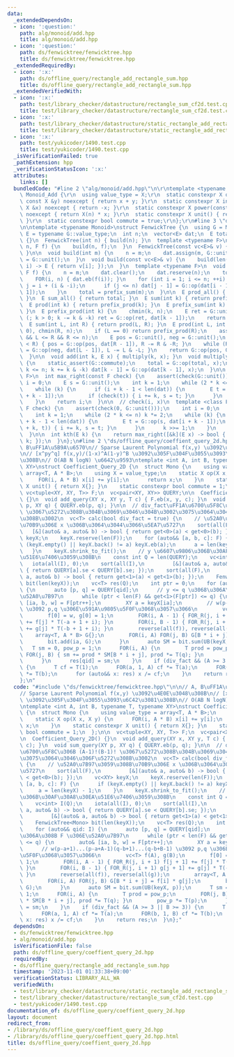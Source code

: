 ```yaml
---
data:
  _extendedDependsOn:
  - icon: ':question:'
    path: alg/monoid/add.hpp
    title: alg/monoid/add.hpp
  - icon: ':question:'
    path: ds/fenwicktree/fenwicktree.hpp
    title: ds/fenwicktree/fenwicktree.hpp
  _extendedRequiredBy:
  - icon: ':x:'
    path: ds/offline_query/rectangle_add_rectangle_sum.hpp
    title: ds/offline_query/rectangle_add_rectangle_sum.hpp
  _extendedVerifiedWith:
  - icon: ':x:'
    path: test/library_checker/datastructure/rectangle_sum_cf2d.test.cpp
    title: test/library_checker/datastructure/rectangle_sum_cf2d.test.cpp
  - icon: ':x:'
    path: test/library_checker/datastructure/static_rectangle_add_rectangle_sum.test.cpp
    title: test/library_checker/datastructure/static_rectangle_add_rectangle_sum.test.cpp
  - icon: ':x:'
    path: test/yukicoder/1490.test.cpp
    title: test/yukicoder/1490.test.cpp
  _isVerificationFailed: true
  _pathExtension: hpp
  _verificationStatusIcon: ':x:'
  attributes:
    links: []
  bundledCode: "#line 2 \"alg/monoid/add.hpp\"\n\r\ntemplate <typename X>\r\nstruct\
    \ Monoid_Add {\r\n  using value_type = X;\r\n  static constexpr X op(const X &x,\
    \ const X &y) noexcept { return x + y; }\r\n  static constexpr X inverse(const\
    \ X &x) noexcept { return -x; }\r\n  static constexpr X power(const X &x, ll n)\
    \ noexcept { return X(n) * x; }\r\n  static constexpr X unit() { return X(0);\
    \ }\r\n  static constexpr bool commute = true;\r\n};\r\n#line 3 \"ds/fenwicktree/fenwicktree.hpp\"\
    \n\ntemplate <typename Monoid>\nstruct FenwickTree {\n  using G = Monoid;\n  using\
    \ E = typename G::value_type;\n  int n;\n  vector<E> dat;\n  E total;\n\n  FenwickTree()\
    \ {}\n  FenwickTree(int n) { build(n); }\n  template <typename F>\n  FenwickTree(int\
    \ n, F f) {\n    build(n, f);\n  }\n  FenwickTree(const vc<E>& v) { build(v);\
    \ }\n\n  void build(int m) {\n    n = m;\n    dat.assign(m, G::unit());\n    total\
    \ = G::unit();\n  }\n  void build(const vc<E>& v) {\n    build(len(v), [&](int\
    \ i) -> E { return v[i]; });\n  }\n  template <typename F>\n  void build(int m,\
    \ F f) {\n    n = m;\n    dat.clear();\n    dat.reserve(n);\n    total = G::unit();\n\
    \    FOR(i, n) { dat.eb(f(i)); }\n    for (int i = 1; i <= n; ++i) {\n      int\
    \ j = i + (i & -i);\n      if (j <= n) dat[j - 1] = G::op(dat[i - 1], dat[j -\
    \ 1]);\n    }\n    total = prefix_sum(m);\n  }\n\n  E prod_all() { return total;\
    \ }\n  E sum_all() { return total; }\n  E sum(int k) { return prefix_sum(k); }\n\
    \  E prod(int k) { return prefix_prod(k); }\n  E prefix_sum(int k) { return prefix_prod(k);\
    \ }\n  E prefix_prod(int k) {\n    chmin(k, n);\n    E ret = G::unit();\n    for\
    \ (; k > 0; k -= k & -k) ret = G::op(ret, dat[k - 1]);\n    return ret;\n  }\n\
    \  E sum(int L, int R) { return prod(L, R); }\n  E prod(int L, int R) {\n    chmax(L,\
    \ 0), chmin(R, n);\n    if (L == 0) return prefix_prod(R);\n    assert(0 <= L\
    \ && L <= R && R <= n);\n    E pos = G::unit(), neg = G::unit();\n    while (L\
    \ < R) { pos = G::op(pos, dat[R - 1]), R -= R & -R; }\n    while (R < L) { neg\
    \ = G::op(neg, dat[L - 1]), L -= L & -L; }\n    return G::op(pos, G::inverse(neg));\n\
    \  }\n\n  void add(int k, E x) { multiply(k, x); }\n  void multiply(int k, E x)\
    \ {\n    static_assert(G::commute);\n    total = G::op(total, x);\n    for (++k;\
    \ k <= n; k += k & -k) dat[k - 1] = G::op(dat[k - 1], x);\n  }\n\n  template <class\
    \ F>\n  int max_right(const F check) {\n    assert(check(G::unit()));\n    int\
    \ i = 0;\n    E s = G::unit();\n    int k = 1;\n    while (2 * k <= n) k *= 2;\n\
    \    while (k) {\n      if (i + k - 1 < len(dat)) {\n        E t = G::op(s, dat[i\
    \ + k - 1]);\n        if (check(t)) { i += k, s = t; }\n      }\n      k >>= 1;\n\
    \    }\n    return i;\n  }\n\n  // check(i, x)\n  template <class F>\n  int max_right_with_index(const\
    \ F check) {\n    assert(check(0, G::unit()));\n    int i = 0;\n    E s = G::unit();\n\
    \    int k = 1;\n    while (2 * k <= n) k *= 2;\n    while (k) {\n      if (i\
    \ + k - 1 < len(dat)) {\n        E t = G::op(s, dat[i + k - 1]);\n        if (check(i\
    \ + k, t)) { i += k, s = t; }\n      }\n      k >>= 1;\n    }\n    return i;\n\
    \  }\n\n  int kth(E k) {\n    return max_right([&k](E x) -> bool { return x <=\
    \ k; });\n  }\n};\n#line 2 \"ds/offline_query/coeffient_query_2d.hpp\"\n\n// A,\
    \ B\uFF1A\u5B9A\u6570\n// Sparse Laurent Polynomial f(x,y) \u3092\u4E0E\u3048\u308B\
    \n// [x^py^q] f(x,y)/(1-x)^A(1-y)^B \u3092\u305F\u304F\u3055\u3093\u6C42\u3081\
    \u308B\n// O(AB N logN) \u6642\u9593\ntemplate <int A, int B, typename T, typename\
    \ XY>\nstruct Coefficient_Query_2D {\n  struct Mono {\n    using value_type =\
    \ array<T, A * B>;\n    using X = value_type;\n    static X op(X x, X y) {\n \
    \     FOR(i, A * B) x[i] += y[i];\n      return x;\n    }\n    static constexpr\
    \ X unit() { return X{}; }\n    static constexpr bool commute = 1;\n  };\n\n \
    \ vc<tuple<XY, XY, T>> F;\n  vc<pair<XY, XY>> QUERY;\n\n  Coefficient_Query_2D()\
    \ {}\n  void add_query(XY x, XY y, T c) { F.eb(x, y, c); }\n  void sum_query(XY\
    \ p, XY q) { QUERY.eb(p, q); }\n\n  // div_fact\uFF1A\u6700\u5F8C\u306B (A-1)!(B-1)!\
    \ \u3067\u5272\u308B\u304B\u3069\u3046\u304B\u3002\u3075\u3064\u3046\u306F\u5272\
    \u308B\u3002\n  vc<T> calc(bool div_fact = true) {\n    // \u52A0\u7B97\u3059\u308B\
    \u70B9\u306E x \u306B\u3064\u3044\u3066\u5EA7\u5727\n    sort(all(F),\n      \
    \   [&](auto& a, auto& b) -> bool { return get<0>(a) < get<0>(b); });\n    vc<XY>\
    \ keyX;\n    keyX.reserve(len(F));\n    for (auto&& [a, b, c]: F) {\n      if\
    \ (keyX.empty() || keyX.back() != a) keyX.eb(a);\n      a = len(keyX) - 1;\n \
    \   }\n    keyX.shrink_to_fit();\n    // y \u6607\u9806\u306B\u30AF\u30A8\u30EA\
    \u51E6\u7406\u3059\u308B\n    const int Q = len(QUERY);\n    vc<int> I(Q);\n \
    \   iota(all(I), 0);\n    sort(all(I),\n         [&](auto& a, auto& b) -> bool\
    \ { return QUERY[a].se < QUERY[b].se; });\n    sort(all(F),\n         [&](auto&\
    \ a, auto& b) -> bool { return get<1>(a) < get<1>(b); });\n    FenwickTree<Mono>\
    \ bit(len(keyX));\n    vc<T> res(Q);\n    int ptr = 0;\n    for (auto&& qid: I)\
    \ {\n      auto [p, q] = QUERY[qid];\n      // y <= q \u3068\u306A\u308B F \u306E\
    \u52A0\u7B97\n      while (ptr < len(F) && get<1>(F[ptr]) <= q) {\n        auto&\
    \ [ia, b, w] = F[ptr++];\n        XY a = keyX[ia];\n        // w(p-a+1)...(p-a+A-1)(q-b+1)...(q-b+B-1)\
    \ \u3092 p,q \u306E\u591A\u9805\u5F0F\u3068\u3057\u3066\n        vc<T> f(A), g(B);\n\
    \        f[0] = w, g[0] = 1;\n        FOR(i, A - 1) { FOR_R(j, i + 1) f[j + 1]\
    \ += f[j] * T(-a + 1 + i); }\n        FOR(i, B - 1) { FOR_R(j, i + 1) g[j + 1]\
    \ += g[j] * T(-b + 1 + i); }\n        reverse(all(f)), reverse(all(g));\n    \
    \    array<T, A * B> G{};\n        FOR(i, A) FOR(j, B) G[B * i + j] = f[i] * g[j];\n\
    \        bit.add(ia, G);\n      }\n      auto SM = bit.sum(UB(keyX, p));\n   \
    \   T sm = 0, pow_p = 1;\n      FOR(i, A) {\n        T prod = pow_p;\n       \
    \ FOR(j, B) { sm += prod * SM[B * i + j], prod *= T(q); }\n        pow_p *= T(p);\n\
    \      }\n      res[qid] = sm;\n    }\n    if (div_fact && (A >= 3 || B >= 3))\
    \ {\n      T cf = T(1);\n      FOR(a, 1, A) cf *= T(a);\n      FOR(b, 1, B) cf\
    \ *= T(b);\n      for (auto&& x: res) x /= cf;\n    }\n    return res;\n  }\n\
    };\n"
  code: "#include \"ds/fenwicktree/fenwicktree.hpp\"\n\n// A, B\uFF1A\u5B9A\u6570\n\
    // Sparse Laurent Polynomial f(x,y) \u3092\u4E0E\u3048\u308B\n// [x^py^q] f(x,y)/(1-x)^A(1-y)^B\
    \ \u3092\u305F\u304F\u3055\u3093\u6C42\u3081\u308B\n// O(AB N logN) \u6642\u9593\
    \ntemplate <int A, int B, typename T, typename XY>\nstruct Coefficient_Query_2D\
    \ {\n  struct Mono {\n    using value_type = array<T, A * B>;\n    using X = value_type;\n\
    \    static X op(X x, X y) {\n      FOR(i, A * B) x[i] += y[i];\n      return\
    \ x;\n    }\n    static constexpr X unit() { return X{}; }\n    static constexpr\
    \ bool commute = 1;\n  };\n\n  vc<tuple<XY, XY, T>> F;\n  vc<pair<XY, XY>> QUERY;\n\
    \n  Coefficient_Query_2D() {}\n  void add_query(XY x, XY y, T c) { F.eb(x, y,\
    \ c); }\n  void sum_query(XY p, XY q) { QUERY.eb(p, q); }\n\n  // div_fact\uFF1A\
    \u6700\u5F8C\u306B (A-1)!(B-1)! \u3067\u5272\u308B\u304B\u3069\u3046\u304B\u3002\
    \u3075\u3064\u3046\u306F\u5272\u308B\u3002\n  vc<T> calc(bool div_fact = true)\
    \ {\n    // \u52A0\u7B97\u3059\u308B\u70B9\u306E x \u306B\u3064\u3044\u3066\u5EA7\
    \u5727\n    sort(all(F),\n         [&](auto& a, auto& b) -> bool { return get<0>(a)\
    \ < get<0>(b); });\n    vc<XY> keyX;\n    keyX.reserve(len(F));\n    for (auto&&\
    \ [a, b, c]: F) {\n      if (keyX.empty() || keyX.back() != a) keyX.eb(a);\n \
    \     a = len(keyX) - 1;\n    }\n    keyX.shrink_to_fit();\n    // y \u6607\u9806\
    \u306B\u30AF\u30A8\u30EA\u51E6\u7406\u3059\u308B\n    const int Q = len(QUERY);\n\
    \    vc<int> I(Q);\n    iota(all(I), 0);\n    sort(all(I),\n         [&](auto&\
    \ a, auto& b) -> bool { return QUERY[a].se < QUERY[b].se; });\n    sort(all(F),\n\
    \         [&](auto& a, auto& b) -> bool { return get<1>(a) < get<1>(b); });\n\
    \    FenwickTree<Mono> bit(len(keyX));\n    vc<T> res(Q);\n    int ptr = 0;\n\
    \    for (auto&& qid: I) {\n      auto [p, q] = QUERY[qid];\n      // y <= q \u3068\
    \u306A\u308B F \u306E\u52A0\u7B97\n      while (ptr < len(F) && get<1>(F[ptr])\
    \ <= q) {\n        auto& [ia, b, w] = F[ptr++];\n        XY a = keyX[ia];\n  \
    \      // w(p-a+1)...(p-a+A-1)(q-b+1)...(q-b+B-1) \u3092 p,q \u306E\u591A\u9805\
    \u5F0F\u3068\u3057\u3066\n        vc<T> f(A), g(B);\n        f[0] = w, g[0] =\
    \ 1;\n        FOR(i, A - 1) { FOR_R(j, i + 1) f[j + 1] += f[j] * T(-a + 1 + i);\
    \ }\n        FOR(i, B - 1) { FOR_R(j, i + 1) g[j + 1] += g[j] * T(-b + 1 + i);\
    \ }\n        reverse(all(f)), reverse(all(g));\n        array<T, A * B> G{};\n\
    \        FOR(i, A) FOR(j, B) G[B * i + j] = f[i] * g[j];\n        bit.add(ia,\
    \ G);\n      }\n      auto SM = bit.sum(UB(keyX, p));\n      T sm = 0, pow_p =\
    \ 1;\n      FOR(i, A) {\n        T prod = pow_p;\n        FOR(j, B) { sm += prod\
    \ * SM[B * i + j], prod *= T(q); }\n        pow_p *= T(p);\n      }\n      res[qid]\
    \ = sm;\n    }\n    if (div_fact && (A >= 3 || B >= 3)) {\n      T cf = T(1);\n\
    \      FOR(a, 1, A) cf *= T(a);\n      FOR(b, 1, B) cf *= T(b);\n      for (auto&&\
    \ x: res) x /= cf;\n    }\n    return res;\n  }\n};"
  dependsOn:
  - ds/fenwicktree/fenwicktree.hpp
  - alg/monoid/add.hpp
  isVerificationFile: false
  path: ds/offline_query/coeffient_query_2d.hpp
  requiredBy:
  - ds/offline_query/rectangle_add_rectangle_sum.hpp
  timestamp: '2023-11-01 01:33:38+09:00'
  verificationStatus: LIBRARY_ALL_WA
  verifiedWith:
  - test/library_checker/datastructure/static_rectangle_add_rectangle_sum.test.cpp
  - test/library_checker/datastructure/rectangle_sum_cf2d.test.cpp
  - test/yukicoder/1490.test.cpp
documentation_of: ds/offline_query/coeffient_query_2d.hpp
layout: document
redirect_from:
- /library/ds/offline_query/coeffient_query_2d.hpp
- /library/ds/offline_query/coeffient_query_2d.hpp.html
title: ds/offline_query/coeffient_query_2d.hpp
---
```


